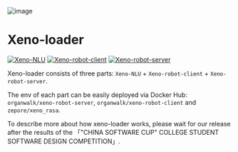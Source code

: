 ![image](https://github.com/Xeno-onloaded/Xeno-loader/assets/134609422/ad68f51a-8c63-46ea-a37b-3ce995a652c3)

# Xeno-loader
[![Xeno-NLU](https://img.shields.io/badge/Xeno_NLU-Linzepore-0e83cd.svg)]([https://hexo.io/](https://github.com/linzepore))
[![Xeno-robot-client](https://img.shields.io/badge/Xeno_robot_client-Organwalk-fe7d37.svg)](https://github.com/organwalk)
[![Xeno-robot-server](https://img.shields.io/badge/Xeno_robot_server-Organwalk-ffd36f.svg)](https://github.com/organwalk)

Xeno-loader consists of three parts: `Xeno-NLU` + `Xeno-robot-client` + `Xeno-robot-server`.

The env of each part can be easily deployed via Docker Hub: `organwalk/xeno-robot-server`, `organwalk/xeno-robot-client` and `zepore/xeno_rasa`.

To describe more about how xeno-loader works, please wait for our release after the results of the 「"CHINA SOFTWARE CUP" COLLEGE STUDENT SOFTWARE DESIGN COMPETITION」.
